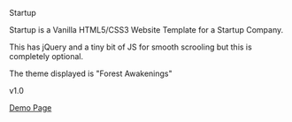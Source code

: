 Startup

Startup is a Vanilla HTML5/CSS3 Website Template for a Startup Company.

This has jQuery and a tiny bit of JS for smooth scrooling but this is completely optional.

The theme displayed is "Forest Awakenings"

v1.0

<a href="https://jbratcher.github.io/startup_template/" target="_blank">Demo Page</a>




